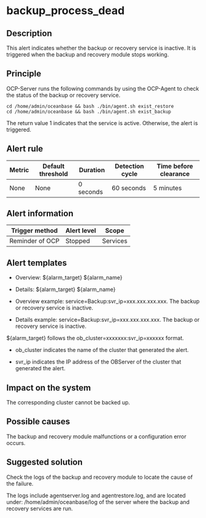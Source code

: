 backup_process_dead
========================================



Description
--------------------------------

This alert indicates whether the backup or recovery service is inactive. It is triggered when the backup and recovery module stops working.

Principle
------------------------------

OCP-Server runs the following commands by using the OCP-Agent to check the status of the backup or recovery service.

```shell
cd /home/admin/oceanbase && bash ./bin/agent.sh exist_restore
cd /home/admin/oceanbase && bash ./bin/agent.sh exist_backup
```


The return value 1 indicates that the service is active. Otherwise, the alert is triggered.

**Alert rule**
-----------------------------------



| Metric | Default threshold | Duration  | Detection cycle | Time before clearance |
|--------|-------------------|-----------|-----------------|-----------------------|
| None   | None              | 0 seconds | 60 seconds      | 5 minutes             |



**Alert information**
------------------------------------------



| Trigger method  | Alert level |  Scope   |
|-----------------|-------------|----------|
| Reminder of OCP | Stopped     | Services |



**Alert templates**
----------------------------------------

* Overview: \${alarm_target} ${alarm_name}



* Details: \${alarm_target} ${alarm_name}



* Overview example: service=Backup:svr_ip=xxx.xxx.xxx.xxx. The backup or recovery service is inactive.



* Details example: service=Backup:svr_ip=xxx.xxx.xxx.xxx. The backup or recovery service is inactive.






${alarm_target} follows the ob_cluster=xxxxxxx:svr_ip=xxxxxx format.

* ob_cluster indicates the name of the cluster that generated the alert.



* svr_ip indicates the IP address of the OBServer of the cluster that generated the alert.






**Impact on the system**
---------------------------------------------

The corresponding cluster cannot be backed up.

**Possible causes**
----------------------------------------

The backup and recovery module malfunctions or a configuration error occurs.

Suggested solution
---------------------------------------

Check the logs of the backup and recovery module to locate the cause of the failure.

The logs include agentserver.log and agentrestore.log, and are located under: /home/admin/oceanbase/log of the server where the backup and recovery services are run.
